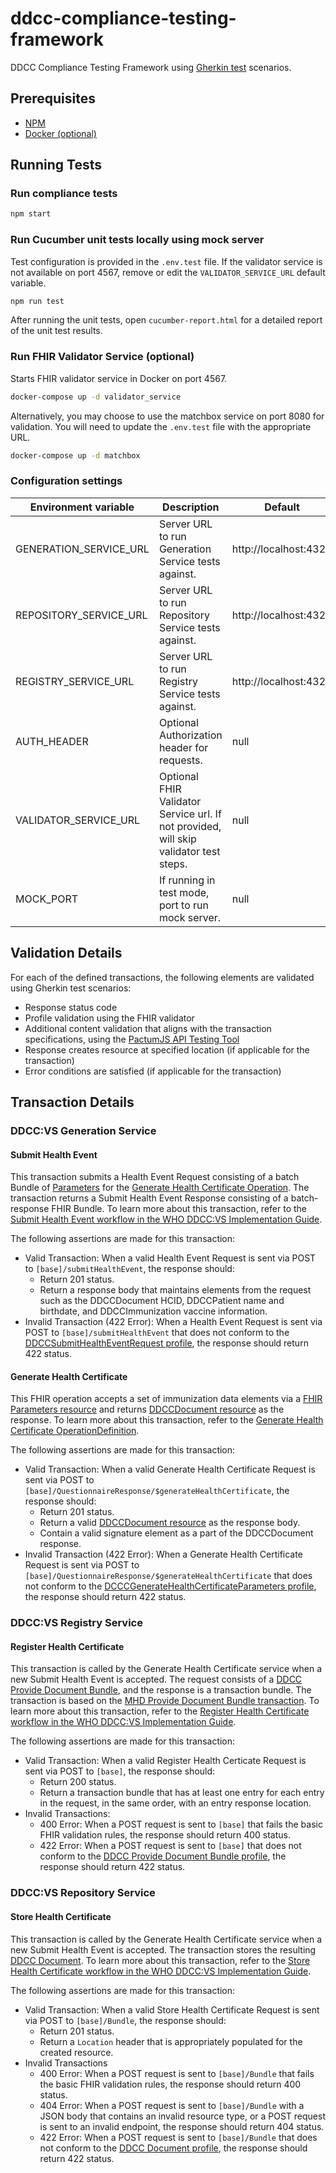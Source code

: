 # ddcc-compliance-testing-framework

DDCC Compliance Testing Framework using [Gherkin test](https://cucumber.io/docs/gherkin/) scenarios.

## Prerequisites

- [NPM](https://docs.npmjs.com)
- [Docker (optional)](https://docs.docker.com/get-docker/)

## Running Tests

### Run compliance tests

```sh
npm start
```

### Run Cucumber unit tests locally using mock server

Test configuration is provided in the `.env.test` file. If the validator service is not available on port 4567, remove or edit the `VALIDATOR_SERVICE_URL` default variable.

```sh
npm run test
```

After running the unit tests, open `cucumber-report.html` for a detailed report of the unit test results.

### Run FHIR Validator Service (optional)

Starts FHIR validator service in Docker on port 4567.

```sh
docker-compose up -d validator_service
```

Alternatively, you may choose to use the matchbox service on port 8080 for validation. You will need to update the `.env.test` file with the appropriate URL.

```sh
docker-compose up -d matchbox
```

### Configuration settings

| Environment variable   | Description                                                                           | Default               |
| ---------------------- | ------------------------------------------------------------------------------------- | --------------------- |
| GENERATION_SERVICE_URL | Server URL to run Generation Service tests against.                                   | http://localhost:4321 |
| REPOSITORY_SERVICE_URL | Server URL to run Repository Service tests against.                                   | http://localhost:4321 |
| REGISTRY_SERVICE_URL   | Server URL to run Registry Service tests against.                                     | http://localhost:4321 |
| AUTH_HEADER            | Optional Authorization header for requests.                                           | null                  |
| VALIDATOR_SERVICE_URL  | Optional FHIR Validator Service url. If not provided, will skip validator test steps. | null                  |
| MOCK_PORT              | If running in test mode, port to run mock server.                                     | null                  |

## Validation Details

For each of the defined transactions, the following elements are validated using Gherkin test scenarios:

- Response status code
- Profile validation using the FHIR validator
- Additional content validation that aligns with the transaction specifications, using the [PactumJS API Testing Tool](https://pactumjs.github.io/#/)
- Response creates resource at specified location (if applicable for the transaction)
- Error conditions are satisfied (if applicable for the transaction)

## Transaction Details

### DDCC:VS Generation Service

#### Submit Health Event

This transaction submits a Health Event Request consisting of a batch Bundle of [Parameters](https://worldhealthorganization.github.io/ddcc/StructureDefinition-DDCCGenerateHealthCertificateParameters.html) for the [Generate Health Certificate Operation](https://worldhealthorganization.github.io/ddcc/OperationDefinition-DDCC-QuestionnaireResponse-generateHealthCertificate.html). The transaction returns a Submit Health Event Response consisting of a batch-response FHIR Bundle. To learn more about this transaction, refer to the [Submit Health Event workflow in the WHO DDCC:VS Implementation Guide](https://worldhealthorganization.github.io/ddcc/transactions.html#submit-health-event).

The following assertions are made for this transaction:

- Valid Transaction: When a valid Health Event Request is sent via POST to `[base]/submitHealthEvent`, the response should:
  - Return 201 status.
  - Return a response body that maintains elements from the request such as the DDCCDocument HCID, DDCCPatient name and birthdate, and DDCCImmunization vaccine information.
- Invalid Transaction (422 Error): When a Health Event Request is sent via POST to `[base]/submitHealthEvent` that does not conform to the [DDCCSubmitHealthEventRequest profile](https://worldhealthorganization.github.io/ddcc/StructureDefinition-DDCCSubmitHealthEventRequest.html), the response should return 422 status.

#### Generate Health Certificate

This FHIR operation accepts a set of immunization data elements via a [FHIR Parameters resource](https://worldhealthorganization.github.io/ddcc/StructureDefinition-DDCCGenerateHealthCertificateParameters.html) and returns [DDCCDocument resource](https://worldhealthorganization.github.io/ddcc/StructureDefinition-DDCCDocument.html) as the response.
To learn more about this transaction, refer to the [Generate Health Certificate OperationDefinition](https://worldhealthorganization.github.io/ddcc/OperationDefinition-DDCC-QuestionnaireResponse-generateHealthCertificate.html).

The following assertions are made for this transaction:

- Valid Transaction: When a valid Generate Health Certificate Request is sent via POST to `[base]/QuestionnaireResponse/$generateHealthCertificate`, the response should:
  - Return 201 status.
  - Return a valid [DDCCDocument resource](https://worldhealthorganization.github.io/ddcc/StructureDefinition-DDCCDocument.html) as the response body.
  - Contain a valid signature element as a part of the DDCCDocument response.
- Invalid Transaction (422 Error): When a Generate Health Certificate Request is sent via POST to `[base]/QuestionnaireResponse/$generateHealthCertificate` that does not conform to the [DCCCGenerateHealthCertificateParameters profile](https://worldhealthorganization.github.io/ddcc/StructureDefinition-DDCCGenerateHealthCertificateParameters.html), the response should return 422 status.

### DDCC:VS Registry Service

#### Register Health Certificate

This transaction is called by the Generate Health Certificate service when a new Submit Health Event is accepted. The request consists of a [DDCC Provide Document Bundle](https://worldhealthorganization.github.io/ddcc/StructureDefinition-DDCCProvideDocumentBundle.html), and the response is a transaction bundle. The transaction is based on the [MHD Provide Document Bundle transaction](https://profiles.ihe.net/ITI/MHD/ITI-65.html#2365412-message-semantics). To learn more about this transaction, refer to the [Register Health Certificate workflow in the WHO DDCC:VS Implementation Guide](https://worldhealthorganization.github.io/ddcc/transactions.html#register-health-certificate).

The following assertions are made for this transaction:

- Valid Transaction: When a valid Register Health Certicate Request is sent via POST to `[base]`, the response should:
  - Return 200 status.
  - Return a transaction bundle that has at least one entry for each entry in the request, in the same order, with an entry response location.
- Invalid Transactions:
  - 400 Error: When a POST request is sent to `[base]` that fails the basic FHIR validation rules, the response should return 400 status.
  - 422 Error: When a POST request is sent to `[base]` that does not conform to the [DDCC Provide Document Bundle profile](http://worldhealthorganization.github.io/ddcc/StructureDefinition/DDCCProvideDocumentBundle), the response should return 422 status.

### DDCC:VS Repository Service

#### Store Health Certificate

This transaction is called by the Generate Health Certificate service when a new Submit Health Event is accepted. The transaction stores the resulting [DDCC Document](https://worldhealthorganization.github.io/ddcc/StructureDefinition-DDCCDocument.html). To learn more about this transaction, refer to the [Store Health Certificate workflow in the WHO DDCC:VS Implementation Guide](https://worldhealthorganization.github.io/ddcc/transactions.html#store-health-certificate).

The following assertions are made for this transaction:

- Valid Transaction: When a valid Store Health Certificate Request is sent via POST to `[base]/Bundle`, the response should:
  - Return 201 status.
  - Return a `Location` header that is appropriately populated for the created resource.
- Invalid Transactions
  - 400 Error: When a POST request is sent to `[base]/Bundle` that fails the basic FHIR validation rules, the response should return 400 status.
  - 404 Error: When a POST request is sent to `[base]/Bundle` with a JSON body that contains an invalid resource type, or a POST request is sent to an invalid endpoint, the response should return 404 status.
  - 422 Error: When a POST request is sent to `[base]/Bundle` that does not conform to the [DDCC Document profile](http://worldhealthorganization.github.io/ddcc/StructureDefinition/DDCCDocument), the response should return 422 status.
